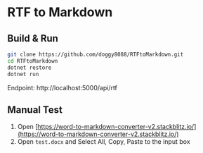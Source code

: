 # RTF to Markdown

## Build & Run

```sh
git clone https://github.com/doggy8088/RTFtoMarkdown.git
cd RTFtoMarkdown
dotnet restore
dotnet run
```

Endpoint: http://localhost:5000/api/rtf

## Manual Test

1. Open [https://word-to-markdown-converter-v2.stackblitz.io/](https://word-to-markdown-converter-v2.stackblitz.io/)
2. Open `test.docx` and Select All, Copy, Paste to the input box
